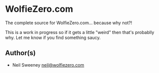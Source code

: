 
WolfieZero.com
===============================================================================

The complete source for WolfieZero.com... because why not?!

This is a work in progress so if it gets a little "weird" then that's probablly
why. Let me know if you find something saucy.


Author(s)
-------------------------------------------------------------------------------

- Neil Sweeney <neil@wolfiezero.com>
